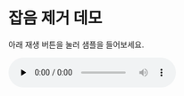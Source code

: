 # 잡음 제거 데모

<p>아래 재생 버튼을 눌러 샘플을 들어보세요.</p>

<audio controls preload="none">
  <!-- 절대경로: https://johnnyappleseed2000.github.io/noise-reduction/audio/clean.wav -->
  <source src="https://johnnyappleseed2000.github.io/noise-reduction/audio/clean.wav" type="audio/wav">
  브라우저가 오디오 태그를 지원하지 않습니다.
</audio>
